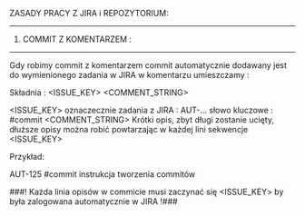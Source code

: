 ZASADY PRACY Z JIRA i REPOZYTORIUM:

**************************
1) COMMIT Z KOMENTARZEM :
************************** 

Gdy robimy commit z komentarzem commit automatycznie dodawany jest 
do wymienionego zadania w JIRA w komentarzu umieszczamy :


Składnia :
<ISSUE_KEY> <COMMAND> <COMMENT_STRING>

<ISSUE_KEY>  		oznaczecznie zadania z JIRA  : AUT-...
<COMMAND>    		słowo kluczowe : #commit 
<COMMENT_STRING>  	Krótki opis, zbyt długi zostanie ucięty, dłuższe opisy można robić powtarzając
			w każdej lini sekwencje <ISSUE_KEY> <COMMAND>

Przykład: 

AUT-125 #commit instrukcja tworzenia commitów 



###! Każda linia opisów w commicie musi zaczynać się <ISSUE_KEY> <COMMAND> by była zalogowana automatycznie w JIRA !###